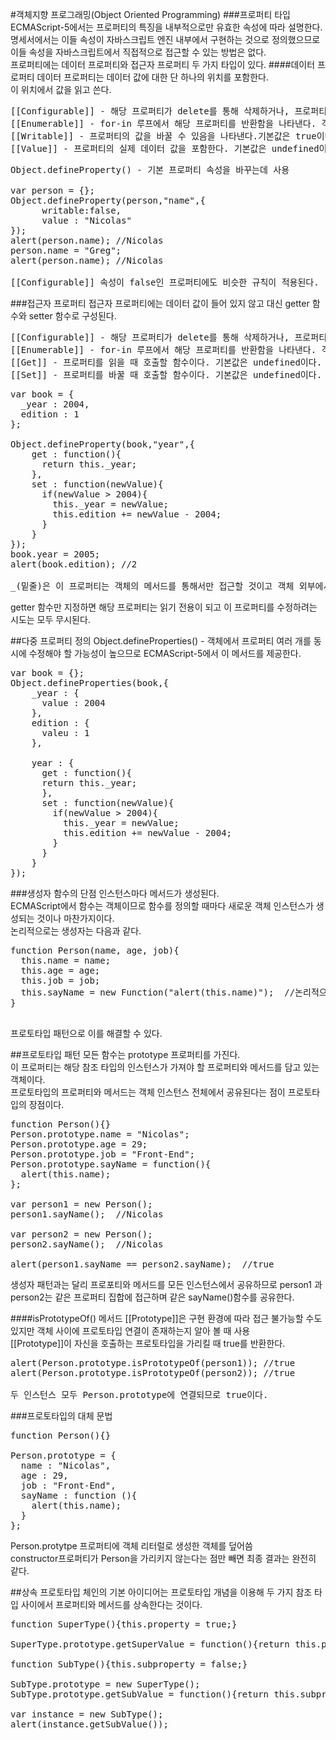 #객체지향 프로그래밍(Object Oriented Programming)
###프로퍼티 타입
ECMAScript-5에서는 프로퍼티의 특징을 내부적으로만 유효한 속성에 따라 설명한다.<br>
명세서에서는 이들 속성이 자바스크립트 엔진 내부에서 구현하는 것으로 정의했으므로 이들 속성을 자바스크립트에서 직접적으로 접근할 수 있는 방법은 없다.<br>
프로퍼티에는 데이터 프로퍼티와 접근자 프로퍼티 두 가지 타입이 있다.
####데이터 프로퍼티
데이터 프로퍼티는 데이터 값에 대한 단 하나의 위치를 포함한다.<br>
이 위치에서 값을 읽고 쓴다.
<pre>
[[Configurable]] - 해당 프로퍼티가 delete를 통해 삭제하거나, 프로퍼티의 속성을 바꾸거나, 접근자 프로퍼티로 변환할 수 있음을 나타낸다.
[[Enumerable]] - for-in 루프에서 해당 프로퍼티를 반환함을 나타낸다. 객체에서 직접 정의한 모든 프로퍼티에서 기본값은 true이다.
[[Writable]] - 프로퍼티의 값을 바꿀 수 있음을 나타낸다.기본값은 true이다.
[[Value]] - 프로퍼티의 실제 데이터 값을 포함한다. 기본값은 undefined이다.
</pre>
<pre>
Object.defineProperty() - 기본 프로퍼티 속성을 바꾸는데 사용

var person = {};
Object.defineProperty(person,"name",{
      writable:false,
      value : "Nicolas"
});
alert(person.name); //Nicolas
person.name = "Greg";
alert(person.name); //Nicolas

[[Configurable]] 속성이 false인 프로퍼티에도 비슷한 규칙이 적용된다.
</pre>

###접근자 프로퍼티
접근자 프로퍼티에는 데이터 값이 들어 있지 않고 대신 getter 함수와 setter 함수로 구성된다.
<pre>
[[Configurable]] - 해당 프로퍼티가 delete를 통해 삭제하거나, 프로퍼티의 속성을 바꾸거나, 데이터 프로퍼티로 변환할 수 있음을 나타낸다. 기본값은 true이다.
[[Enumerable]] - for-in 루프에서 해당 프로퍼티를 반환함을 나타낸다. 객체에서 직접 정의한 모든 프로퍼티에서 기본값은 true이다.
[[Get]] - 프로퍼티를 읽을 때 호출할 함수이다. 기본값은 undefined이다.
[[Set]] - 프로퍼티를 바꿀 때 호출할 함수이다. 기본값은 undefined이다.
</pre>
<pre>
var book = {
  _year : 2004,
  edition : 1
};

Object.defineProperty(book,"year",{
    get : function(){
      return this._year;
    },
    set : function(newValue){
      if(newValue > 2004){
        this._year = newValue;
        this.edition += newValue - 2004;
      }
    }
});
book.year = 2005;
alert(book.edition); //2

_(밑줄)은 이 프로퍼티는 객체의 메서드를 통해서만 접근할 것이고 객체 외부에서는 접근하지 않겠다는 의도를 나타낼 때 흔히 쓰는 표기법이다.
</pre>
getter 함수만 지정하면 해당 프로퍼티는 읽기 전용이 되고 이 프로퍼티를 수정하려는 시도는 모두 무시된다.

##다중 프로퍼티 정의
Object.defineProperties() - 객체에서 프로퍼티 여러 개를 동시에 수정해야 할 가능성이 높으므로 ECMAScript-5에서 이 메서드를 제공한다.
<pre>
var book = {};
Object.defineProperties(book,{
    _year : {
      value : 2004
    },
    edition : {
      valeu : 1
    },

    year : {
      get : function(){
      return this._year;
      },
      set : function(newValue){
        if(newValue > 2004){
          this._year = newValue;
          this.edition += newValue - 2004;
        }
      }
    }
});
</pre>

###생성자 함수의 단점
인스턴스마다 메서드가 생성된다.<br>
ECMAScript에서 함수는 객체이므로 함수를 정의할 때마다 새로운 객체 인스턴스가 생성되는 것이나 마찬가지이다.<br>
논리적으로는 생성자는 다음과 같다.
<pre>
function Person(name, age, job){
  this.name = name;
  this.age = age;
  this.job = job;
  this.sayName = new Function("alert(this.name)");  //논리적으로 동등
}

</pre>
프로토타입 패턴으로 이를 해결할 수 있다.

##프로토타입 패턴
모든 함수는 prototype 프로퍼티를 가진다.<br>
이 프로퍼티는 해당 참조 타입의 인스턴스가 가져야 할 프로퍼티와 메서드를 담고 있는 객체이다.<br>
프로토타입의 프로퍼티와 메서드는 객체 인스턴스 전체에서 공유된다는 점이 프로토타입의 장점이다.
<pre>
function Person(){}
Person.prototype.name = "Nicolas";
Person.prototype.age = 29;
Person.prototype.job = "Front-End";
Person.prototype.sayName = function(){
  alert(this.name);
};

var person1 = new Person();
person1.sayName();  //Nicolas

var person2 = new Person();
person2.sayName();  //Nicolas

alert(person1.sayName == person2.sayName);  //true
</pre>
생성자 패턴과는 달리 프로포티와 메서드를 모든 인스턴스에서 공유하므로 person1 과 person2는 같은 프로퍼티 집합에 접근하며 같은 sayName()함수를 공유한다.

####isPrototypeOf() 메서드
[[Prototype]]은 구현 환경에 따라 접근 불가능할 수도 있지만 객체 사이에 프로토타입 연결이 존재하는지 알아 볼 때 사용<br>
[[Prototype]]이 자신을 호출하는 프로토타입을 가리킬 때 true를 반환한다.

<pre>
alert(Person.prototype.isPrototypeOf(person1)); //true
alert(Person.prototype.isPrototypeOf(person2)); //true

두 인스턴스 모두 Person.prototype에 연결되므로 true이다.
</pre>

###프로토타입의 대체 문법
<pre>
function Person(){}

Person.prototype = {
  name : "Nicolas",
  age : 29,
  job : "Front-End",
  sayName : function (){
    alert(this.name);
  }
};
</pre>
Person.protytpe 프로퍼티에 객체 리터럴로 생성한 객체를 덮어씀<br>
constructor프로퍼티가 Person을 가리키지 않는다는 점만 빼면 최종 결과는 완전히 같다.

##상속
프로토타입 체인의 기본 아이디어는 프로토타입 개념을 이용해 두 가지 참조 타입 사이에서 프로퍼티와 메서드를 상속한다는 것이다.
<pre>
function SuperType(){this.property = true;}

SuperType.prototype.getSuperValue = function(){return this.property;}

function SubType(){this.subproperty = false;}

SubType.prototype = new SuperType();
SubType.prototype.getSubValue = function(){return this.subproperty};

var instance = new SubType();
alert(instance.getSubValue());
</pre>
